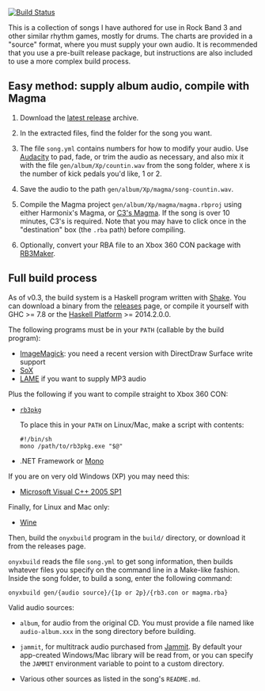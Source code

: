 [![Build Status](https://travis-ci.org/mtolly/onyxite-customs.svg?branch=master)](https://travis-ci.org/mtolly/onyxite-customs)

This is a collection of songs I have authored for use in Rock Band 3 and other
similar rhythm games, mostly for drums. The charts are provided in a "source"
format, where you must supply your own audio. It is recommended that you use a
pre-built release package, but instructions are also included to use a more
complex build process.

## Easy method: supply album audio, compile with Magma

  1. Download the [latest release][releases] archive.

[releases]: https://github.com/mtolly/onyxite-customs/releases

  2. In the extracted files, find the folder for the song you want.

  3. The file `song.yml` contains numbers for how to modify your audio.
    Use [Audacity][] to pad, fade, or trim the audio as necessary, and also mix
    it with the file `gen/album/Xp/countin.wav` from the song folder, where
    `X` is the number of kick pedals you'd like, 1 or 2.

[Audacity]: http://audacity.sourceforge.net/

  4. Save the audio to the path `gen/album/Xp/magma/song-countin.wav`.

  5. Compile the Magma project `gen/album/Xp/magma/magma.rbproj` using either
    Harmonix's Magma, or [C3's Magma][c3magma]. If the song is over 10 minutes,
    C3's is required. Note that you may have to click once in the
    "destination" box (the `.rba` path) before compiling.

[c3magma]: http://www.pksage.com/ccc/forums/viewtopic.php?f=12&t=381

  6. Optionally, convert your RBA file to an Xbox 360 CON package with
    [RB3Maker][].

[RB3Maker]: http://rockband.scorehero.com/forum/viewtopic.php?t=34542

## Full build process

As of v0.3, the build system is a Haskell program written with
[Shake](http://community.haskell.org/~ndm/shake/).
You can download a binary from the
[releases](https://github.com/mtolly/onyxite-customs/releases) page,
or compile it yourself with GHC >= 7.8 or the
[Haskell Platform](https://www.haskell.org/platform/) >= 2014.2.0.0.

The following programs must be in your `PATH` (callable by the build program):

  * [ImageMagick](http://www.imagemagick.org):
    you need a recent version with DirectDraw Surface write support
  * [SoX](http://sox.sourceforge.net/)
  * [LAME](http://lame.sourceforge.net/) if you want to supply MP3 audio

Plus the following if you want to compile straight to Xbox 360 CON:

  * [`rb3pkg`](https://github.com/mtolly/rb3tools/releases/download/v0.1/rb3pkg_v0.1_dotnet.zip)

    To place this in your `PATH` on Linux/Mac, make a script with contents:

        #!/bin/sh
        mono /path/to/rb3pkg.exe "$@"

  * .NET Framework or [Mono](http://www.mono-project.com)

If you are on very old Windows (XP) you may need this:

  * [Microsoft Visual C++ 2005 SP1](http://www.microsoft.com/en-us/download/details.aspx?displaylang=en&id=5638)

Finally, for Linux and Mac only:

  * [Wine](http://www.winehq.org)

Then, build the `onyxbuild` program in the `build/` directory, or download it
from the releases page.

`onyxbuild` reads the file `song.yml` to get song information, then builds
whatever files you specify on the command line in a Make-like fashion. Inside
the song folder, to build a song, enter the following command:

    onyxbuild gen/{audio source}/{1p or 2p}/{rb3.con or magma.rba}

Valid audio sources:

  * `album`, for audio from the original CD. You must provide a file named like
    `audio-album.xxx` in the song directory before building.

  * `jammit`, for multitrack audio purchased from [Jammit](http://www.jammit.com/).
    By default your app-created Windows/Mac library will be read from, or you
    can specify the `JAMMIT` environment variable to point to a custom directory.

  * Various other sources as listed in the song's `README.md`.
